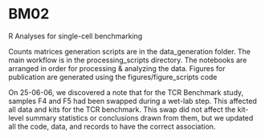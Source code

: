 # BM02

R Analyses for single-cell benchmarking

Counts matrices generation scripts are in the data_generation folder. The main workflow is in the processing_scripts directory. The notebooks are arranged in order for processing & analyzing the data. Figures for publication are generated using the figures/figure_scripts code

On 25-06-06, we discovered a note that for the TCR Benchmark study, samples F4 and F5 had been swapped during a wet-lab step. This affected all data and kits for the TCR benchmark. This swap did not affect the kit-level summary statistics or conclusions drawn from them, but we updated all the code, data, and records to have the correct association. 